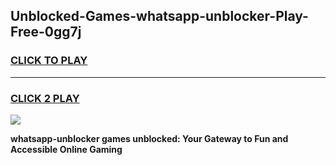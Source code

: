 
## Unblocked-Games-whatsapp-unblocker-Play-Free-0gg7j
<h3>
<a href="https://premium76.site?title=whatsapp-unblocker&ref=19M">CLICK TO PLAY</a></h3>
<hr>

<h3>
<a href="https://premium76.site?title=whatsapp-unblocker&ref=19M">CLICK 2 PLAY</a>
  
</h3>

<a href="https://premium76.site?title=whatsapp-unblocker&ref=19M"><img src="https://clearcache.store/games.png"></a>


**whatsapp-unblocker games unblocked: Your Gateway to Fun and Accessible Online Gaming**
